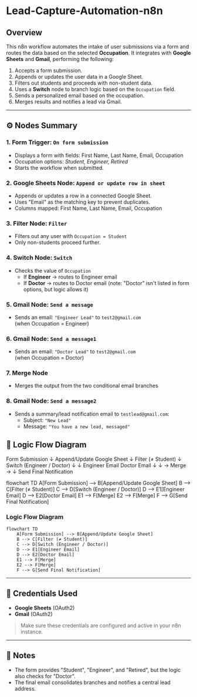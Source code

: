 # Lead-Capture-Automation-n8n

## Overview

This n8n workflow automates the intake of user submissions via a form and routes the data based on the selected **Occupation**. It integrates with **Google Sheets** and **Gmail**, performing the following:

1. Accepts a form submission.
2. Appends or updates the user data in a Google Sheet.
3. Filters out students and proceeds with non-student data.
4. Uses a **Switch** node to branch logic based on the `Occupation` field.
5. Sends a personalized email based on the occupation.
6. Merges results and notifies a lead via Gmail.

---

## ⚙️ Nodes Summary

### 1. **Form Trigger**: `On form submission`
- Displays a form with fields: First Name, Last Name, Email, Occupation
- Occupation options: *Student, Engineer, Retired*
- Starts the workflow when submitted.

### 2. **Google Sheets Node**: `Append or update row in sheet`
- Appends or updates a row in a connected Google Sheet.
- Uses "Email" as the matching key to prevent duplicates.
- Columns mapped: First Name, Last Name, Email, Occupation

### 3. **Filter Node**: `Filter`
- Filters out any user with `Occupation = Student`
- Only non-students proceed further.

### 4. **Switch Node**: `Switch`
- Checks the value of `Occupation`
  - If **Engineer** → routes to Engineer email
  - If **Doctor** → routes to Doctor email (note: "Doctor" isn't listed in form options, but logic allows it)

### 5. **Gmail Node**: `Send a message`
- Sends an email: `"Engineer Lead"` to `test2@gmail.com`  
  (when Occupation = Engineer)

### 6. **Gmail Node**: `Send a message1`
- Sends an email: `"Doctor Lead"` to `test2@gmail.com`  
  (when Occupation = Doctor)

### 7. **Merge Node**
- Merges the output from the two conditional email branches

### 8. **Gmail Node**: `Send a message2`
- Sends a summary/lead notification email to `testlead@gmail.com`:
  - Subject: `"New Lead"`
  - Message: `"You have a new lead, messaged"`

 ## 🧠 Logic Flow Diagram

Form Submission
      ↓
Append/Update Google Sheet
      ↓
  Filter (≠ Student)
      ↓
   Switch (Engineer / Doctor)
     ↓             ↓
Engineer Email   Doctor Email
     ↓             ↓
        → Merge →
             ↓
     Send Final Notification

flowchart TD
    A[Form Submission] --> B[Append/Update Google Sheet]
    B --> C[Filter (≠ Student)]
    C --> D[Switch (Engineer / Doctor)]
    D --> E1[Engineer Email]
    D --> E2[Doctor Email]
    E1 --> F[Merge]
    E2 --> F[Merge]
    F --> G[Send Final Notification]

### Logic Flow Diagram

```mermaid
flowchart TD
    A[Form Submission] --> B[Append/Update Google Sheet]
    B --> C[Filter (≠ Student)]
    C --> D[Switch (Engineer / Doctor)]
    D --> E1[Engineer Email]
    D --> E2[Doctor Email]
    E1 --> F[Merge]
    E2 --> F[Merge]
    F --> G[Send Final Notification]
```

---

## 🔐 Credentials Used

- **Google Sheets** (OAuth2)
- **Gmail** (OAuth2)

> Make sure these credentials are configured and active in your n8n instance.

---

## 📌 Notes

- The form provides "Student", "Engineer", and "Retired", but the logic also checks for "Doctor".
- The final email consolidates branches and notifies a central lead address.



